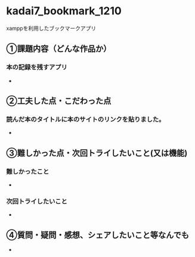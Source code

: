 # kadai7_bookmark_1210
xamppを利用したブックマークアプリ

## ①課題内容（どんな作品か）
### 本の記録を残すアプリ
- 

## ②工夫した点・こだわった点
### 読んだ本のタイトルに本のサイトのリンクを貼りました。
- 

## ③難しかった点・次回トライしたいこと(又は機能)
### 難しかったこと
- 

### 次回トライしたいこと
- 

## ④質問・疑問・感想、シェアしたいこと等なんでも
- 
